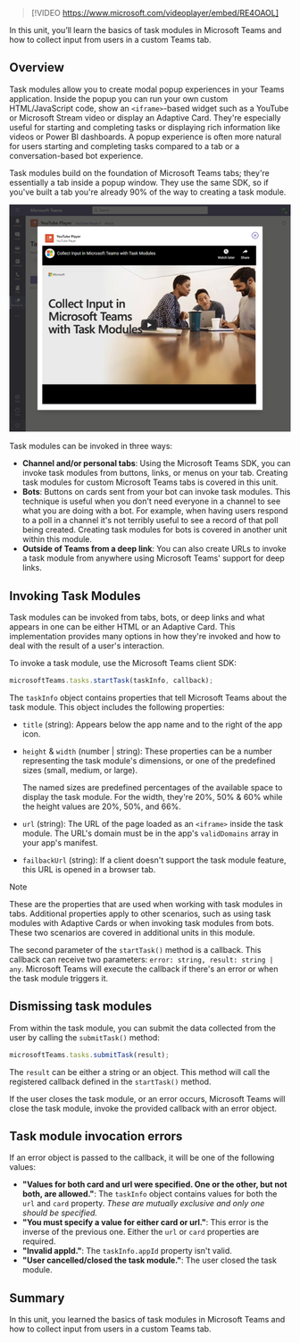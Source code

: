 > [!VIDEO https://www.microsoft.com/videoplayer/embed/RE4OAOL]

In this unit, you’ll learn the basics of task modules in Microsoft Teams and how to collect input from users in a custom Teams tab.

## Overview

Task modules allow you to create modal popup experiences in your Teams application. Inside the popup you can run your own custom HTML/JavaScript code, show an `<iframe>`-based widget such as a YouTube or Microsoft Stream video or display an Adaptive Card. They're especially useful for starting and completing tasks or displaying rich information like videos or Power BI dashboards. A popup experience is often more natural for users starting and completing tasks compared to a tab or a conversation-based bot experience.

Task modules build on the foundation of Microsoft Teams tabs; they're essentially a tab inside a popup window. They use the same SDK, so if you've built a tab you're already 90% of the way to creating a task module.

![Screenshot of the YouTube Player task module](../media/03-yo-teams-10.png)

Task modules can be invoked in three ways:

- **Channel and/or personal tabs**: Using the Microsoft Teams SDK, you can invoke task modules from buttons, links, or menus on your tab. Creating task modules for custom Microsoft Teams tabs is covered in this unit.
- **Bots**: Buttons on cards sent from your bot can invoke task modules. This technique is useful when you don't need everyone in a channel to see what you are doing with a bot. For example, when having users respond to a poll in a channel it's not terribly useful to see a record of that poll being created. Creating task modules for bots is covered in another unit within this module.
- **Outside of Teams from a deep link**: You can also create URLs to invoke a task module from anywhere using Microsoft Teams' support for deep links.

## Invoking Task Modules

Task modules can be invoked from tabs, bots, or deep links and what appears in one can be either HTML or an Adaptive Card. This implementation provides many options in how they're invoked and how to deal with the result of a user's interaction.

To invoke a task module, use the Microsoft Teams client SDK:

```javascript
microsoftTeams.tasks.startTask(taskInfo, callback);
```

The `taskInfo` object contains properties that tell Microsoft Teams about the task module. This object includes the following properties:

- `title` (string): Appears below the app name and to the right of the app icon.
- `height` & `width` (number | string): These properties can be a number representing the task module's dimensions, or one of the predefined sizes (small, medium, or large).

    The named sizes are predefined percentages of the available space to display the task module. For the width, they're 20%, 50% & 60% while the height values are 20%, 50%, and 66%.

- `url` (string): The URL of the page loaded as an `<iframe>` inside the task module. The URL's domain must be in the app's `validDomains` array in your app's manifest.
- `failbackUrl` (string): If a client doesn't support the task module feature, this URL is opened in a browser tab.

> [!NOTE]
> These are the properties that are used when working with task modules in tabs. Additional properties apply to other scenarios, such as using task modules with Adaptive Cards or when invoking task modules from bots. These two scenarios are covered in additional units in this module.

The second parameter of the `startTask()` method is a callback. This callback can receive two parameters: `error: string, result: string | any`. Microsoft Teams will execute the callback if there's an error or when the task module triggers it.

## Dismissing task modules

From within the task module, you can submit the data collected from the user by calling the `submitTask()` method:

```javascript
microsoftTeams.tasks.submitTask(result);
```

The `result` can be either a string or an object. This method will call the registered callback defined in the `startTask()` method.

If the user closes the task module, or an error occurs, Microsoft Teams will close the task module, invoke the provided callback with an error object.

## Task module invocation errors

If an error object is passed to the callback, it will be one of the following values:

- **"Values for both card and url were specified. One or the other, but not both, are allowed."**: The `taskInfo` object contains values for both the `url` and `card` property. *These are mutually exclusive and only one should be specified.*
- **"You must specify a value for either card or url."**: This error is the inverse of the previous one. Either the `url` or `card` properties are required.
- **"Invalid appId."**: The `taskInfo.appId` property isn't valid.
- **"User cancelled/closed the task module."**: The user closed the task module.

## Summary

In this unit, you learned the basics of task modules in Microsoft Teams and how to collect input from users in a custom Teams tab.
